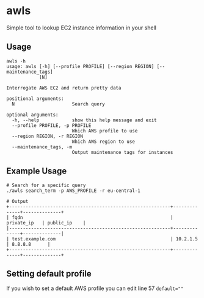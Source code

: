 # awls
Simple tool to lookup EC2 instance information in your shell

## Usage

```
awls -h
usage: awls [-h] [--profile PROFILE] [--region REGION] [--maintenance_tags]
            [N]

Interrogate AWS EC2 and return pretty data

positional arguments:
  N                     Search query

optional arguments:
  -h, --help            show this help message and exit
  --profile PROFILE, -p PROFILE
                        Which AWS profile to use
  --region REGION, -r REGION
                        Which AWS region to use
  --maintenance_tags, -m
                        Output maintenance tags for instances
```

## Example Usage

```
# Search for a specific query
./awls search_term -p AWS_PROFILE -r eu-central-1

# Output
+-----------------------------------------------------------+--------------+--------------+
| fqdn                                                      | private_ip   | public_ip    |
|-----------------------------------------------------------+--------------+--------------|
| test.example.com                                          | 10.2.1.5     | 8.8.8.8      |
+-----------------------------------------------------------+--------------+--------------+
```

## Setting default profile
If you wish to set a default AWS profile you can edit line 57 `default=""` 
